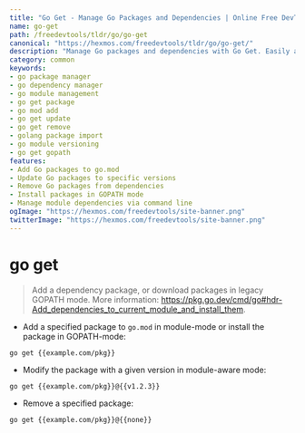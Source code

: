 ```yaml
---
title: "Go Get - Manage Go Packages and Dependencies | Online Free DevTools by Hexmos"
name: go-get
path: /freedevtools/tldr/go/go-get
canonical: "https://hexmos.com/freedevtools/tldr/go/go-get/"
description: "Manage Go packages and dependencies with Go Get. Easily add, update, and remove packages in module-aware or GOPATH mode. Free online tool, no registration required."
category: common
keywords:
- go package manager
- go dependency manager
- go module management
- go get package
- go mod add
- go get update
- go get remove
- golang package import
- go module versioning
- go get gopath
features:
- Add Go packages to go.mod
- Update Go packages to specific versions
- Remove Go packages from dependencies
- Install packages in GOPATH mode
- Manage module dependencies via command line
ogImage: "https://hexmos.com/freedevtools/site-banner.png"
twitterImage: "https://hexmos.com/freedevtools/site-banner.png"
---
```


# go get

> Add a dependency package, or download packages in legacy GOPATH mode.
> More information: <https://pkg.go.dev/cmd/go#hdr-Add_dependencies_to_current_module_and_install_them>.

- Add a specified package to `go.mod` in module-mode or install the package in GOPATH-mode:

`go get {{example.com/pkg}}`

- Modify the package with a given version in module-aware mode:

`go get {{example.com/pkg}}@{{v1.2.3}}`

- Remove a specified package:

`go get {{example.com/pkg}}@{{none}}`
